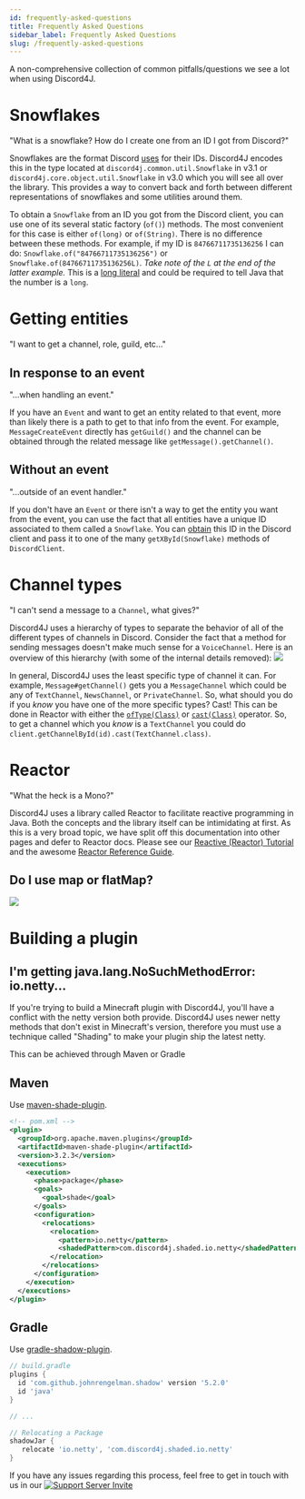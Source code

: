 ```yaml
---
id: frequently-asked-questions
title: Frequently Asked Questions
sidebar_label: Frequently Asked Questions
slug: /frequently-asked-questions
---
```


A non-comprehensive collection of common pitfalls/questions we see a lot when using Discord4J.

# Snowflakes

"What is a snowflake? How do I create one from an ID I got from Discord?"

Snowflakes are the format Discord [uses](https://discord.com/developers/docs/reference#snowflakes) for their IDs. Discord4J encodes this in the type located at `discord4j.common.util.Snowflake` in v3.1 or `discord4j.core.object.util.Snowflake` in v3.0 which you will see all over the library. This provides a way to convert back and forth between different representations of snowflakes and some utilities around them.

To obtain a `Snowflake` from an ID you got from the Discord client, you can use one of its several static factory (`of()`) methods. The most convenient for this case is either `of(long)` or `of(String)`. There is no difference between these methods. For example, if my ID is `84766711735136256` I can do: `Snowflake.of("84766711735136256")` or `Snowflake.of(84766711735136256L)`. _Take note of the `L` at the end of the latter example._ This is a [long literal](https://docs.oracle.com/javase/tutorial/java/nutsandbolts/datatypes.html) and could be required to tell Java that the number is a `long`.

# Getting entities

"I want to get a channel, role, guild, etc..."

## In response to an event

"...when handling an event."

If you have an `Event` and want to get an entity related to that event, more than likely there is a path to get to that info from the event. For example, `MessageCreateEvent` directly has `getGuild()` and the channel can be obtained through the related message like `getMessage().getChannel()`.

## Without an event

"...outside of an event handler."

If you don't have an `Event` or there isn't a way to get the entity you want from the event, you can use the fact that all entities have a unique ID associated to them called a `Snowflake`. You can [obtain](https://support.discord.com/hc/en-us/articles/206346498-Where-can-I-find-my-User-Server-Message-ID-) this ID in the Discord client and pass it to one of the many `getXById(Snowflake)` methods of `DiscordClient`.

# Channel types

"I can't send a message to a `Channel`, what gives?"

Discord4J uses a hierarchy of types to separate the behavior of all of the different types of channels in Discord. Consider the fact that a method for sending messages doesn't make much sense for a `VoiceChannel`. Here is an overview of this hierarchy (with some of the internal details removed): <img src="img/channel_hierarchy.png" />

In general, Discord4J uses the least specific type of channel it can. For example, `Message#getChannel()` gets you a `MessageChannel` which could be any of `TextChannel`, `NewsChannel`, or `PrivateChannel`. So, what should you do if you _know_ you have one of the more specific types? Cast! This can be done in Reactor with either the [`ofType(Class)`](https://projectreactor.io/docs/core/release/api/reactor/core/publisher/Mono.html#ofType-java.lang.Class-) or [`cast(Class)`](https://projectreactor.io/docs/core/release/api/reactor/core/publisher/Mono.html#cast-java.lang.Class-) operator. So, to get a channel which you _know_ is a `TextChannel` you could do `client.getChannelById(id).cast(TextChannel.class)`.

# Reactor

"What the heck is a Mono?"

Discord4J uses a library called Reactor to facilitate reactive programming in Java. Both the concepts and the library itself can be intimidating at first. As this is a very broad topic, we have split off this documentation into other pages and defer to Reactor docs. Please see our [Reactive (Reactor) Tutorial](reactive-reactor-tutorial) and the awesome [Reactor Reference Guide](https://projectreactor.io/docs/core/release/reference/).

## Do I use map or flatMap?

<img src="img/map_or_flatmap.png" />

# Building a plugin

## I'm getting java.lang.NoSuchMethodError: io.netty...

If you're trying to build a Minecraft plugin with Discord4J, you'll have a conflict with the netty version both provide. Discord4J uses newer netty methods that don't exist in Minecraft's version, therefore you must use a technique called "Shading" to make your plugin ship the latest netty.

This can be achieved through Maven or Gradle

## Maven

Use [maven-shade-plugin](https://rmannibucau.metawerx.net/post/mavens-shade-plugin-source-relocation).

```xml
<!-- pom.xml -->
<plugin>
  <groupId>org.apache.maven.plugins</groupId>
  <artifactId>maven-shade-plugin</artifactId>
  <version>3.2.3</version>
  <executions>
    <execution>
      <phase>package</phase>
      <goals>
        <goal>shade</goal>
      </goals>
      <configuration>
        <relocations>
          <relocation>
            <pattern>io.netty</pattern>
            <shadedPattern>com.discord4j.shaded.io.netty</shadedPattern>
          </relocation>
        </relocations>
      </configuration>
    </execution>
  </executions>
</plugin>
```

## Gradle

Use [gradle-shadow-plugin](https://imperceptiblethoughts.com/shadow/getting-started/).

```groovy
// build.gradle
plugins {
  id 'com.github.johnrengelman.shadow' version '5.2.0'
  id 'java'
}

// ...

// Relocating a Package
shadowJar {
   relocate 'io.netty', 'com.discord4j.shaded.io.netty'
}
```

If you have any issues regarding this process, feel free to get in touch with us in our [![Support Server Invite](https://img.shields.io/discord/208023865127862272.svg?color=7289da&label=Discord4J&logo=discord&style=flat-square)](https://discord.gg/NxGAeCY)
